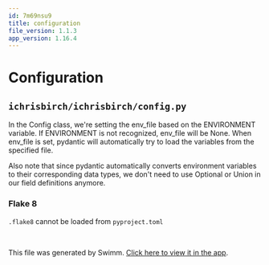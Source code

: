```yaml
---
id: 7m69nsu9
title: configuration
file_version: 1.1.3
app_version: 1.16.4
---
```


# Configuration

## `ichrisbirch/ichrisbirch/config.py`

In the Config class, we're setting the env\_file based on the ENVIRONMENT variable. If ENVIRONMENT is not recognized, env\_file will be None. When env\_file is set, pydantic will automatically try to load the variables from the specified file.

Also note that since pydantic automatically converts environment variables to their corresponding data types, we don't need to use Optional or Union in our field definitions anymore.

### Flake 8

`.flake8` cannot be loaded from `pyproject.toml`

<br/>

This file was generated by Swimm. [Click here to view it in the app](https://app.swimm.io/repos/Z2l0aHViJTNBJTNBaWNocmlzYmlyY2glM0ElM0FkYXRhcG9pbnRjaHJpcw==/docs/7m69nsu9).
